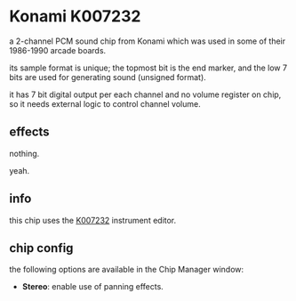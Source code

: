 # Konami K007232

a 2-channel PCM sound chip from Konami which was used in some of their 1986-1990 arcade boards.

its sample format is unique; the topmost bit is the end marker, and the low 7 bits are used for generating sound (unsigned format).

it has 7 bit digital output per each channel and no volume register on chip, so it needs external logic to control channel volume.

## effects

nothing.

yeah.

## info

this chip uses the [K007232](../4-instrument/k007232.md) instrument editor.

## chip config

the following options are available in the Chip Manager window:

- **Stereo**: enable use of panning effects.
